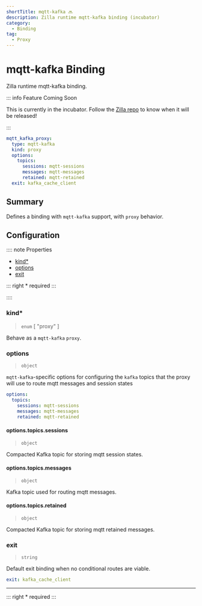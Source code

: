 ```yaml
---
shortTitle: mqtt-kafka 🔜
description: Zilla runtime mqtt-kafka binding (incubator)
category:
  - Binding
tag:
  - Proxy
---
```


# mqtt-kafka Binding

Zilla runtime mqtt-kafka binding.

::: info Feature Coming Soon

This is currently in the incubator. Follow the [Zilla repo](https://github.com/aklivity/zilla/releases) to know when it will be released!

:::

```yaml {2}
mqtt_kafka_proxy:
  type: mqtt-kafka
  kind: proxy
  options:
    topics:
      sessions: mqtt-sessions
      messages: mqtt-messages
      retained: mqtt-retained
  exit: kafka_cache_client
```

## Summary

Defines a binding with `mqtt-kafka`  support, with `proxy` behavior.

## Configuration

:::: note Properties

- [kind\*](#kind)
- [options](#options)
- [exit](#exit)

::: right
\* required
:::

::::

### kind\*

> `enum` [ "proxy" ]

Behave as a `mqtt-kafka` `proxy`.

### options

> `object`

`mqtt-kafka`-specific options for configuring the `kafka` topics that the proxy will use to route mqtt messages and session states

```yaml
options:
  topics:
    sessions: mqtt-sessions
    messages: mqtt-messages
    retained: mqtt-retained
```

#### options.topics.sessions

> `object`

Compacted Kafka topic for storing mqtt session states.

#### options.topics.messages

> `object`

Kafka topic used for routing mqtt messages.

#### options.topics.retained

> `object`

Compacted Kafka topic for storing mqtt retained messages.

### exit

> `string`

Default exit binding when no conditional routes are viable.

```yaml
exit: kafka_cache_client
```

---

::: right
\* required
:::
